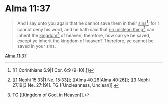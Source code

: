 # Alma 11:37

> And I say unto you again that he cannot save them in their <u>sins</u>[^a]; for I cannot deny his word, and he hath said that <u>no unclean thing</u>[^b] can inherit the <u>kingdom</u>[^c] of heaven; therefore, how can ye be saved, except ye inherit the kingdom of heaven? Therefore, ye cannot be saved in your sins.

[Alma 11:37](https://www.churchofjesuschrist.org/study/scriptures/bofm/alma/11?lang=eng&id=p37#p37)


[^a]: [[1 Corinthians 6.9|1 Cor. 6:9 (9-10).]]
[^b]: [[1 Nephi 15.33|1 Ne. 15:33]]; [[Alma 40.26|Alma 40:26]]; [[3 Nephi 27.19|3 Ne. 27:19]]. TG [[Uncleanness, Unclean]].
[^c]: TG [[Kingdom of God, in Heaven]].
